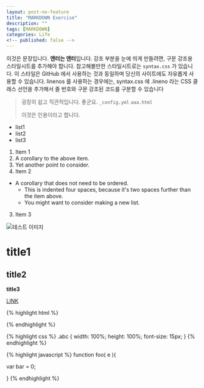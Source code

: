```yaml
---
layout: post-no-feature
title: "MARKDOWN Exercise"
description: ""
tags: [MARKDOWN]
categories: Life
<!-- published: false -->
---
```



이것은 문장입니다. **엔터는 엔터**입니다. 강조 부분을 눈에 띄게 만들려면, 구문 강조용 스타일시트를 추가해야 합니다. 참고해볼만한 스타일시트로는 `syntax.css` 가 있습니다. 이 스타일은 GitHub 에서 사용하는 것과 동일하며 당신의 사이트에도 자유롭게 사용할 수 있습니다. linenos 를 사용하는 경우에는, syntax.css 에 .lineno 라는 CSS 클래스 선언을 추가해서 줄 번호와 구문 강조된 코드를 구분할 수 있습니다

> 굉장히 쉽고 직관적입니다. 좋군요. `_config.yml` `aaa.html`
>
> 이것은 인용이라고 합니다.

- list1
- list2
- list3

1. Item 1
  1. A corollary to the above item.
  2. Yet another point to consider.
2. Item 2
  * A corollary that does not need to be ordered.
    * This is indented four spaces, because it's two spaces further than the item above.
    * You might want to consider making a new list.
3. Item 3

![테스트 이미지](http://placehold.it/350x150)

# title1

## title2


**title3**

[LINK](https://github.com/mojombo/jekyll/wiki/YAML-Front-Matter)

{% highlight html %}
<!DOCTYPE html>
<html lang="en">
<head>
  <meta charset="UTF-8">
  <title>Document</title>
</head>
<body>

</body>
</html>
{% endhighlight %}

{% highlight css %}
.abc { width: 100%; height: 100%; font-size: 15px; }
{% endhighlight %}


{% highlight javascript %}
function foo( e ){

  var bar = 0;

}
{% endhighlight %}
